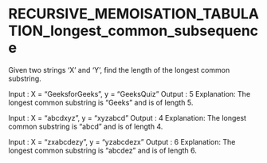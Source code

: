 # RECURSIVE_MEMOISATION_TABULATION_longest_common_subsequence

Given two strings ‘X’ and ‘Y’, find the length of the longest common substring. 

Input : X = “GeeksforGeeks”, y = “GeeksQuiz” 
Output : 5 
Explanation:
The longest common substring is “Geeks” and is of length 5.

Input : X = “abcdxyz”, y = “xyzabcd” 
Output : 4 
Explanation:
The longest common substring is “abcd” and is of length 4.

Input : X = “zxabcdezy”, y = “yzabcdezx” 
Output : 6 
Explanation:
The longest common substring is “abcdez” and is of length 6.
